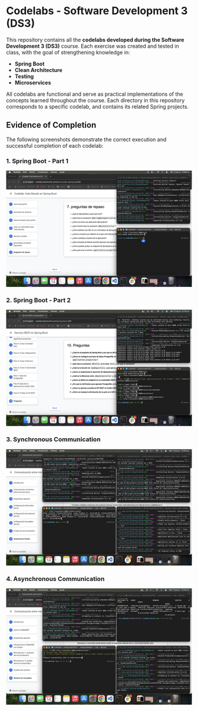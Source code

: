 # Codelabs - Software Development 3 (DS3)

This repository contains all the **codelabs developed during the Software Development 3 (DS3)** course. Each exercise was created and tested in class, with the goal of strengthening knowledge in:

* **Spring Boot**
* **Clean Architecture**
* **Testing**
* **Microservices**

All codelabs are functional and serve as practical implementations of the concepts learned throughout the course. Each directory in this repository corresponds to a specific codelab, and contains its related Spring projects.

## Evidence of Completion

The following screenshots demonstrate the correct execution and successful completion of each codelab:

### 1. Spring Boot - Part 1

![Evidence 1 - SPRING BOOT 1](/images/1.png)

### 2. Spring Boot - Part 2

![Evidence 2 - SPRING BOOT 2](/images/2.png)

### 3. Synchronous Communication

![Evidence 3 - Synchronous Communication](/images/3.png)

### 4. Asynchronous Communication

![Evidence 4 - Asynchronous Communication](/images/4.png)

